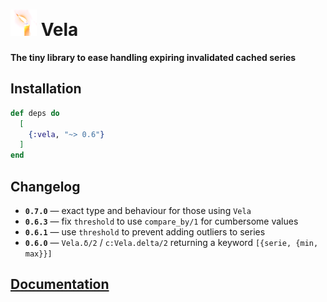 # ![Vela](https://raw.githubusercontent.com/am-kantox/vela/master/stuff/vela-48x48.png) Vela

**The tiny library to ease handling expiring invalidated cached series**

## Installation

```elixir
def deps do
  [
    {:vela, "~> 0.6"}
  ]
end
```

## Changelog

- **`0.7.0`** — exact type and behaviour for those using `Vela`
- **`0.6.3`** — fix `threshold` to use `compare_by/1` for cumbersome values
- **`0.6.1`** — use `threshold` to prevent adding outliers to series
- **`0.6.0`** — `Vela.δ/2` / `c:Vela.delta/2` returning a keyword `[{serie, {min, max}}]`

## [Documentation](https://hexdocs.pm/vela)
